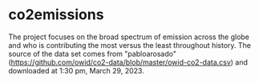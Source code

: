 # co2emissions
The project focuses on the broad spectrum of emission across the globe and who is contributing the most versus the least throughout history. 
The source of the data set comes from "pabloarosado" (https://github.com/owid/co2-data/blob/master/owid-co2-data.csv) and downloaded at 1:30 pm, March 29, 2023. 
